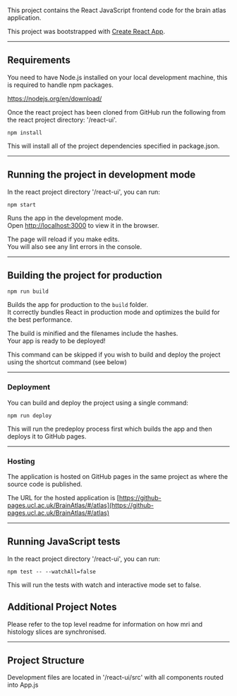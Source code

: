 This project contains the React JavaScript frontend code for the brain atlas application.

This project was bootstrapped with [Create React App](https://github.com/facebook/create-react-app).

---

## Requirements

You need to have Node.js installed on your local development machine, this is required to handle npm packages.

https://nodejs.org/en/download/

Once the react project has been cloned from GitHub run the following from the react project directory: '/react-ui'.

```shell script
npm install
```

This will install all of the project dependencies specified in package.json.

---

## Running the project in development mode

In the react project directory '/react-ui', you can run:

```shell script
npm start
```

Runs the app in the development mode.<br />
Open [http://localhost:3000](http://localhost:3000) to view it in the browser.

The page will reload if you make edits.<br />
You will also see any lint errors in the console.

---

## Building the project for production

```shell script
npm run build
```

Builds the app for production to the `build` folder.<br />
It correctly bundles React in production mode and optimizes the build for the best performance.

The build is minified and the filenames include the hashes.<br />
Your app is ready to be deployed!

This command can be skipped if you wish to build and deploy the project using the shortcut command (see below)

---

### Deployment

You can build and deploy the project using a single command:

```shell script
npm run deploy
```

This will run the predeploy process first which builds the app and then deploys it to GitHub pages.

---

### Hosting

The application is hosted on GitHub pages in the same project as where the source code is published.

The URL for the hosted application is [https://github-pages.ucl.ac.uk/BrainAtlas/#/atlas](https://github-pages.ucl.ac.uk/BrainAtlas/#/atlas)

---

## Running JavaScript tests

In the react project directory '/react-ui', you can run:

```shell script
npm test -- --watchAll=false
```

This will run the tests with watch and interactive mode set to false.

## Additional Project Notes

Please refer to the top level readme for information on how mri and histology slices are synchronised.

---

## Project Structure

Development files are located in '/react-ui/src' with all components routed into App.js
